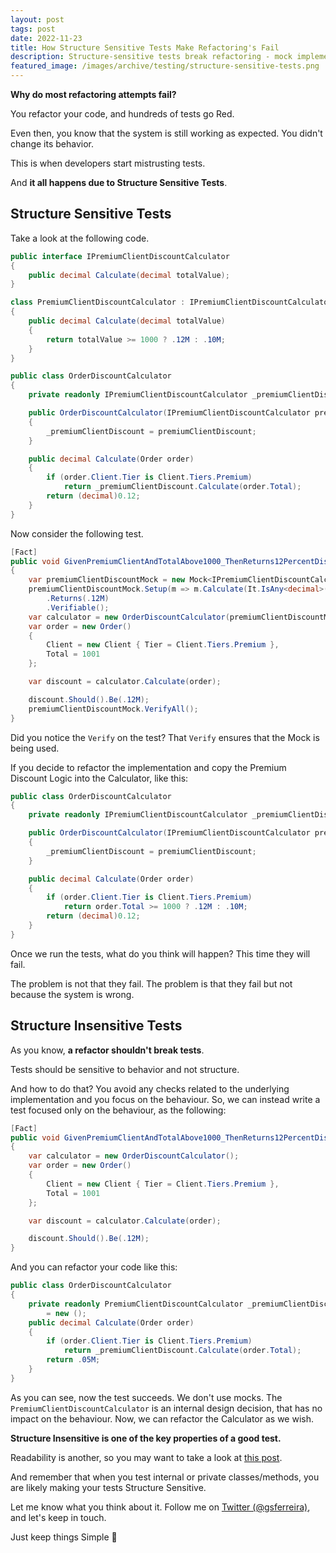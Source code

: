 ```yaml
---
layout: post
tags: post
date: 2022-11-23
title: How Structure Sensitive Tests Make Refactoring's Fail
description: Structure-sensitive tests break refactoring - mock implementation details, coupling issues, and behavior-focused testing strategies.
featured_image: /images/archive/testing/structure-sensitive-tests.png
---
```


**Why do most refactoring attempts fail?**

You refactor your code, and hundreds of tests go Red.

Even then, you know that the system is still working as expected. You didn't change its behavior.

This is when developers start mistrusting tests.

And **it all happens due to Structure Sensitive Tests**.

## Structure Sensitive Tests

Take a look at the following code.

```csharp
public interface IPremiumClientDiscountCalculator
{
    public decimal Calculate(decimal totalValue);
}

class PremiumClientDiscountCalculator : IPremiumClientDiscountCalculator
{
    public decimal Calculate(decimal totalValue)
    {
        return totalValue >= 1000 ? .12M : .10M;
    }
}

public class OrderDiscountCalculator
{
    private readonly IPremiumClientDiscountCalculator _premiumClientDiscount;

    public OrderDiscountCalculator(IPremiumClientDiscountCalculator premiumClientDiscount)
    {
        _premiumClientDiscount = premiumClientDiscount;
    }

    public decimal Calculate(Order order)
    {
        if (order.Client.Tier is Client.Tiers.Premium)
            return _premiumClientDiscount.Calculate(order.Total);
        return (decimal)0.12;
    }
}
```

Now consider the following test.

```csharp
[Fact]
public void GivenPremiumClientAndTotalAbove1000_ThenReturns12PercentDiscount()
{
    var premiumClientDiscountMock = new Mock<IPremiumClientDiscountCalculator>();
    premiumClientDiscountMock.Setup(m => m.Calculate(It.IsAny<decimal>()))
        .Returns(.12M)
        .Verifiable();
    var calculator = new OrderDiscountCalculator(premiumClientDiscountMock.Object);
    var order = new Order()
    {
        Client = new Client { Tier = Client.Tiers.Premium },
        Total = 1001
    };

    var discount = calculator.Calculate(order);

    discount.Should().Be(.12M);
    premiumClientDiscountMock.VerifyAll();
}
```

Did you notice the `Verify` on the test? That `Verify` ensures that the Mock is being used.

If you decide to refactor the implementation and copy the Premium Discount Logic into the Calculator, like this:

```csharp
public class OrderDiscountCalculator
{
    private readonly IPremiumClientDiscountCalculator _premiumClientDiscount;

    public OrderDiscountCalculator(IPremiumClientDiscountCalculator premiumClientDiscount)
    {
        _premiumClientDiscount = premiumClientDiscount;
    }

    public decimal Calculate(Order order)
    {
        if (order.Client.Tier is Client.Tiers.Premium)
            return order.Total >= 1000 ? .12M : .10M;
        return (decimal)0.12;
    }
}
```

Once we run the tests, what do you think will happen? This time they will fail.

The problem is not that they fail. The problem is that they fail but not because the system is wrong.

## Structure Insensitive Tests

As you know, **a refactor shouldn't break tests**.

Tests should be sensitive to behavior and not structure.

And how to do that? You avoid any checks related to the underlying implementation and you focus on the behaviour.
So, we can instead write a test focused only on the behaviour, as the following:

```csharp
[Fact]
public void GivenPremiumClientAndTotalAbove1000_ThenReturns12PercentDiscount()
{
    var calculator = new OrderDiscountCalculator();
    var order = new Order()
    {
        Client = new Client { Tier = Client.Tiers.Premium },
        Total = 1001
    };

    var discount = calculator.Calculate(order);

    discount.Should().Be(.12M);
}
```

And you can refactor your code like this:

```csharp
public class OrderDiscountCalculator
{
    private readonly PremiumClientDiscountCalculator _premiumClientDiscount
        = new ();
    public decimal Calculate(Order order)
    {
        if (order.Client.Tier is Client.Tiers.Premium)
            return _premiumClientDiscount.Calculate(order.Total);
        return .05M;
    }
}
```

As you can see, now the test succeeds. We don't use mocks. The `PremiumClientDiscountCalculator` is an internal design decision, that has no impact on the behaviour. Now, we can refactor the Calculator as we wish.

**Structure Insensitive is one of the key properties of a good test.**

Readability is another, so you may want to take a look at [this post](../the-missing-project-that-fixes-everything-in-dotnet/).

And remember that when you test internal or private classes/methods, you are likely making your tests Structure Sensitive.

Let me know what you think about it. Follow me on [Twitter (@gsferreira)](https://twitter.com/gsferreira), and let's keep in touch.

Just keep things Simple 🌱
